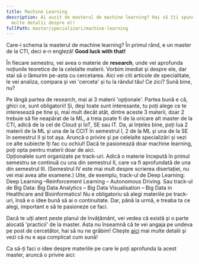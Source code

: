 ```yaml
---
title: Machine Learning
description: Ai auzit de masterul de machine learning? Hai să îți spunem noi mai
  multe detalii despre el!
fullPath: master/specializari/machine-learning
---
```

Care-i schema la masterul de machine learning? În primul rând, e un master de la CTI, deci e-n engleză! **Good luck with that!**

În fiecare semestru, vei avea o materie de **research**, unde vei aprofunda noțiunile teoretice de la celelalte materii. Vorbim imediat și despre ele, dar stai să o lămurim pe-asta cu cercetarea. Aici vei citi articole de specialitate, le vei analiza, compara și vei 'cerceta' și tu la rândul tău! Ce zici? Sună bine, nu? 

Pe lângă partea de research, mai ai 3 materii 'opționale'. Partea bună e că, ghici ce, sunt obligatorii! Și, deși toate sunt interesante, tu poți alege ce te interesează pe tine și, mai mult decât atât, dintre aceste 3 materii, doar 2 trebuie să fie neapărat de la ML, a treia poate fi de la oricare alt master de la CTI, adică de la cel de Cloud și IoT, SE sau IT. Da, ai înțeles bine, poți lua 2 materii de la ML și una de la CCIT în semestrul I, 2 de la ML și una de la SE în semestrul II și tot așa. Aruncă o privire și pe celelalte specializări și vezi ce alte subiecte îți fac cu ochiul! Dacă te pasionează doar machine learning, poți opta pentru materii doar de aici.\
Opționalele sunt organizate pe track-uri. Adică o materie începută în primul semestru se continuă cu una din semestrul II, care va fi aprofundată de una din semestrul III. (Semestrul IV este mai mult despre scrierea disertației, nu vei mai avea alte examene.) Uite, de exemplu, track-ul de Deep Learning: Deep Learning –Reinforcement Learning – Autonomous Driving. Sau track-ul de Big Data: Big Data Analytics – Big Data Visualisation – Big Data in Healthcare and Bioinformatics!  Nu e obligatoriu să alegi materiile pe track-uri, însă e o idee bună să ai o continuitate. Dar, până la urmă, e treaba ta ce alegi, important e să te pasioneze ce faci. 

Dacă te uiți atent peste planul de învățământ, vei vedea că există și o parte alocată 'practicii' de la master. Asta nu înseamnă că te vei angaja pe undeva pe post de cercetător, hai să nu ne grăbim! Citește [aici](https://ac.upt.ro/practica-master/) mai multe detalii și vezi că nu e așa complicat cum sună!

Ca să-ți faci o idee despre materiile pe care le poți aprofunda la acest master, aruncă o privire aici:

<Fig src="/uploads/ml.jpeg" alt="Disciplinele de la masterul de Machine Learning" caption="Disciplinele de la masterul de Machine Learning"></Fig>